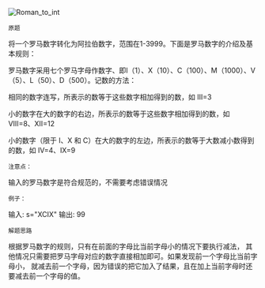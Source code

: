 ![Roman_to_int](https://github.com/hanlaoshi/leetcode-DailyProblem/blob/master/img-storage/Roman_to_int.png?raw=true)


`原题`

将一个罗马数字转化为阿拉伯数字，范围在1-3999。下面是罗马数字的介绍及基本规则：

罗马数字采用七个罗马字母作数字、即Ⅰ（1）、X（10）、C（100）、M（1000）、V（5）、L（50）、D（500）。记数的方法：

相同的数字连写，所表示的数等于这些数字相加得到的数，如 Ⅲ=3

小的数字在大的数字的右边，所表示的数等于这些数字相加得到的数，如 Ⅷ=8、Ⅻ=12

小的数字（限于 Ⅰ、X 和 C）在大的数字的左边，所表示的数等于大数减小数得到的数，如 Ⅳ=4、Ⅸ=9

`注意点：`

输入的罗马数字是符合规范的，不需要考虑错误情况

`例子：`

输入: s="XCIX" 输出: 99


`解题思路`

根据罗马数字的规则，只有在前面的字母比当前字母小的情况下要执行减法，
其他情况只需要把罗马字母对应的数字直接相加即可。如果发现前一个字母比当前字母小，
就减去前一个字母，因为错误的把它加入了结果，且在加上当前字母时还要减去前一个字母的值。
